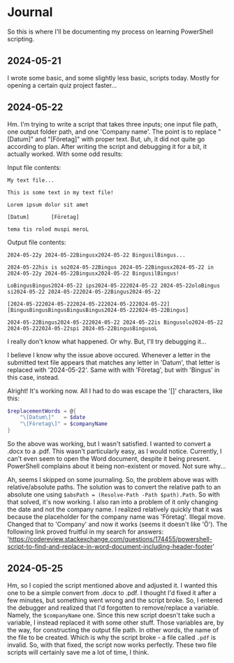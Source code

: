# Journal

So this is where I'll be documenting my process on learning PowerShell scripting.

## 2024-05-21

I wrote some basic, and some slightly less basic, scripts today. Mostly for opening a certain quiz project faster...

## 2024-05-22

Hm. I'm trying to write a script that takes three inputs; one input file path, one output folder path, and one 'Company name'. The point is to replace "[Datum]" and "[Företag]" with proper text. But, uh, it did not quite go according to plan. After writing the script and debugging it for a bit, it actually worked. With some odd results:

Input file contents:

```
My text file...

This is some text in my text file!

Lorem ipsum dolor sit amet

[Datum]       [Företag]

tema tis rolod muspi meroL
```

Output file contents:

```
2024-05-22y 2024-05-22Bingusx2024-05-22 BingusilBingus...

2024-05-22his is so2024-05-22Bingus 2024-05-22Bingusx2024-05-22 in 2024-05-22y 2024-05-22Bingusx2024-05-22 BingusilBingus!

LoBingusBingus2024-05-22 ips2024-05-222024-05-22 2024-05-22oloBingus si2024-05-22 2024-05-222024-05-22Bingus2024-05-22

[2024-05-222024-05-222024-05-222024-05-222024-05-22]       [BingusBingusBingusBingusBingus2024-05-222024-05-22Bingus]

2024-05-22Bingus2024-05-222024-05-22 2024-05-22is Bingusolo2024-05-22 2024-05-222024-05-22spi 2024-05-22BingusBingusoL

```

I really don't know what happened. Or why. But, I'll try debugging it...

I believe I know why the issue above occured. Whenever a letter in the submitted text file appears that matches any letter in 'Datum', that letter is replaced with '2024-05-22'. Same with with 'Företag', but with 'Bingus' in this case, instead.

Alright! It's working now. All I had to do was escape the '[]' characters, like this:

```powershell
$replacementWords = @{
    "\[Datum\]"   = $date
    "\[Företag\]" = $companyName
}
```

So the above was working, but I wasn't satisfied. I wanted to convert a .docx to a .pdf. This wasn't particularly easy, as I would notice. Currently, I can't even seem to open the Word document, despite it being present. PowerShell complains about it being non-existent or moved. Not sure why...

Ah, seems I skipped on some journaling. So, the problem above was with relative/absolute paths. The solution was to convert the relative path to an absolute one using `$absPath = (Resolve-Path -Path $path).Path`. So with that solved, it's now working. I also ran into a problem of it only changing the date and not the company name. I realized relatively quickly that it was because the placeholder for the company name was 'Företag'. Illegal move. Changed that to 'Company' and now it works (seems it doesn't like 'Ö'). The following link proved fruitful in my search for answers:  
'https://codereview.stackexchange.com/questions/174455/powershell-script-to-find-and-replace-in-word-document-including-header-footer'

## 2024-05-25

Hm, so I copied the script mentioned above and adjusted it. I wanted this one to be a simple convert from .docx to .pdf. I thought I'd fixed it after a few minutes, but something went wrong and the script broke. So, I entered the debugger and realized that I'd forgotten to remove/replace a variable. Namely, the `$companyName` one. Since this new script doesn't take such a variable, I instead replaced it with some other stuff. Those variables are, by the way, for constructing the output file path. In other words, the name of the file to be created. Which is why the script broke - a file called `.pdf` is invalid. So, with that fixed, the script now works perfectly. These two file scripts will certainly save me a lot of time, I think.
